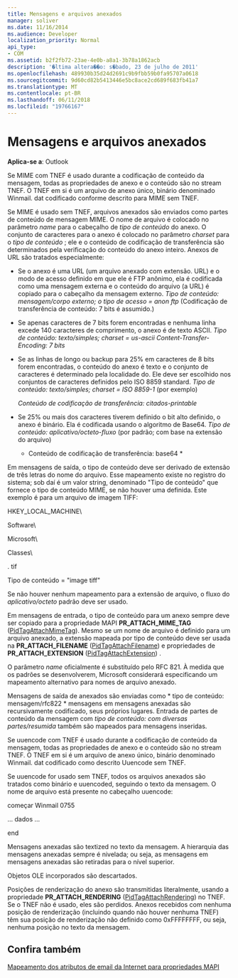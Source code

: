 ```yaml
---
title: Mensagens e arquivos anexados
manager: soliver
ms.date: 11/16/2014
ms.audience: Developer
localization_priority: Normal
api_type:
- COM
ms.assetid: b2f2fb72-23ae-4e0b-a8a1-3b78a1862acb
description: '�ltima altera��o: s�bado, 23 de julho de 2011'
ms.openlocfilehash: 489930b35d24d2691c9b9fbb59b0fa95707a0618
ms.sourcegitcommit: 9d60cd82b5413446e5bc8ace2cd689f683fb41a7
ms.translationtype: MT
ms.contentlocale: pt-BR
ms.lasthandoff: 06/11/2018
ms.locfileid: "19766167"
---
```

# <a name="attached-files-and-messages"></a>Mensagens e arquivos anexados

  
  
**Aplica-se a**: Outlook 
  
Se MIME com TNEF é usado durante a codificação de conteúdo da mensagem, todas as propriedades de anexo e o conteúdo são no stream TNEF. O TNEF em si é um arquivo de anexo único, binário denominado Winmail. dat codificado conforme descrito para MIME sem TNEF. 
  
Se MIME é usado sem TNEF, arquivos anexados são enviados como partes de conteúdo de mensagem MIME. O nome de arquivo é colocado no parâmetro *name* para o cabeçalho de *tipo de conteúdo* do anexo. O conjunto de caracteres para o anexo é colocado no parâmetro *charset* para o *tipo de conteúdo* ; ele e o conteúdo de codificação de transferência são determinados pela verificação do conteúdo do anexo inteiro. Anexos de URL são tratados especialmente: 
  
- Se o anexo é uma URL (um arquivo anexado com extensão. URL) e o modo de acesso definido em que ele é FTP anônimo, ela é codificada como uma mensagem externa e o conteúdo do arquivo (a URL) é copiado para o cabeçalho da mensagem externo. *Tipo de conteúdo: mensagem/corpo externo; o tipo de acesso = anon ftp*  (Codificação de transferência de conteúdo: 7 bits é assumido.) 
    
- Se apenas caracteres de 7 bits forem encontradas e nenhuma linha excede 140 caracteres de comprimento, o anexo é de texto ASCII. *Tipo de conteúdo: texto/simples; charset = us-ascii Content-Transfer-Encoding: 7 bits* 
    
- Se as linhas de longo ou backup para 25% em caracteres de 8 bits forem encontradas, o conteúdo do anexo é texto e o conjunto de caracteres é determinado pela localidade do. Ele deve ser escolhido nos conjuntos de caracteres definidos pelo ISO 8859 standard. *Tipo de conteúdo: texto/simples; charset = ISO 8859-1*  (por exemplo) 
    
     *Conteúdo de codificação de transferência: citados-printable* 
    
- Se 25% ou mais dos caracteres tiverem definido o bit alto definido, o anexo é binário. Ela é codificada usando o algoritmo de Base64. *Tipo de conteúdo: aplicativo/octeto-fluxo*  (por padrão; com base na extensão do arquivo) 
    
     * Conteúdo de codificação de transferência: base64 * 
    
Em mensagens de saída, o tipo de conteúdo deve ser derivado de extensão de três letras do nome do arquivo. Esse mapeamento existe no registro do sistema; sob daí é um valor string, denominado "Tipo de conteúdo" que fornece o tipo de conteúdo MIME, se não houver uma definida. Este exemplo é para um arquivo de imagem TIFF:
  
HKEY_LOCAL_MACHINE\
  
Software\
  
Microsoft\
  
Classes\
  
. tif
  
Tipo de conteúdo = "image tiff"
  
Se não houver nenhum mapeamento para a extensão de arquivo, o fluxo do *aplicativo/octeto* padrão deve ser usado. 
  
Em mensagens de entrada, o tipo de conteúdo para um anexo sempre deve ser copiado para a propriedade MAPI **PR_ATTACH_MIME_TAG** ([PidTagAttachMimeTag](pidtagattachmimetag-canonical-property.md)). Mesmo se um nome de arquivo é definido para um arquivo anexado, a extensão mapeada por tipo de conteúdo deve ser usada na **PR_ATTACH_FILENAME** ([PidTagAttachFilename](pidtagattachfilename-canonical-property.md)) e propriedades de **PR_ATTACH_EXTENSION** ([PidTagAttachExtension](pidtagattachextension-canonical-property.md)) .
  
O parâmetro *name* oficialmente é substituído pelo RFC 821. À medida que os padrões se desenvolverem, Microsoft considerará especificando um mapeamento alternativo para nomes de arquivo anexado. 
  
Mensagens de saída de anexados são enviadas como * tipo de conteúdo: mensagem/rfc822 * mensagens em mensagens anexadas são recursivamente codificado, seus próprios lugares. Entrada de partes de conteúdo da mensagem com *tipo de conteúdo: com diversas partes/resumida* também são mapeados para mensagens inseridas. 
  
Se uuencode com TNEF é usado durante a codificação de conteúdo da mensagem, todas as propriedades de anexo e o conteúdo são no stream TNEF. O TNEF em si é um arquivo de anexo único, binário denominado Winmail. dat codificado como descrito Uuencode sem TNEF.
  
Se uuencode for usado sem TNEF, todos os arquivos anexados são tratados como binário e uuencoded, seguindo o texto da mensagem. O nome de arquivo está presente no cabeçalho uuencode:
  
 começar Winmail 0755 
  
 … dados … 
  
 end 
  
Mensagens anexadas são textized no texto da mensagem. A hierarquia das mensagens anexadas sempre é nivelada; ou seja, as mensagens em mensagens anexadas são retiradas para o nível superior.
  
Objetos OLE incorporados são descartados.
  
Posições de renderização do anexo são transmitidas literalmente, usando a propriedade **PR_ATTACH_RENDERING** ([PidTagAttachRendering](pidtagattachrendering-canonical-property.md)) no TNEF. Se o TNEF não é usado, eles são perdidos. Anexos recebidos com nenhuma posição de renderização (incluindo quando não houver nenhuma TNEF) têm sua posição de renderização não definido como 0xFFFFFFFF, ou seja, nenhuma posição no texto da mensagem.
  
## <a name="see-also"></a>Confira também



[Mapeamento dos atributos de email da Internet para propriedades MAPI](mapping-of-internet-mail-attributes-to-mapi-properties.md)

